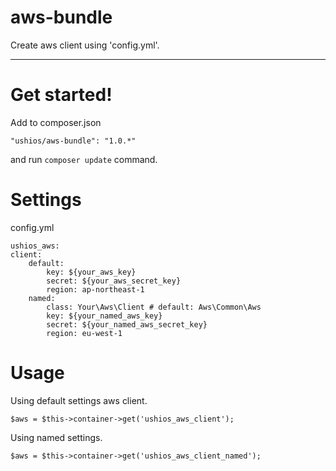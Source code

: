 aws-bundle
==========

Create aws client using 'config.yml'.

---

# Get started!

Add to composer.json

    "ushios/aws-bundle": "1.0.*"

and run `composer update` command.

# Settings

config.yml

    ushios_aws:
    client:
        default:
            key: ${your_aws_key}
            secret: ${your_aws_secret_key}
            region: ap-northeast-1
        named:
            class: Your\Aws\Client # default: Aws\Common\Aws
            key: ${your_named_aws_key}
            secret: ${your_named_aws_secret_key}
            region: eu-west-1

# Usage

Using default settings aws client.

    $aws = $this->container->get('ushios_aws_client');

Using named settings. 

    $aws = $this->container->get('ushios_aws_client_named');